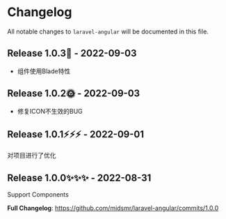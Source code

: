 # Changelog

All notable changes to `laravel-angular` will be documented in this file.

## Release 1.0.3🌼 - 2022-09-03

- 组件使用Blade特性

## Release 1.0.2🌞 - 2022-09-03

- 修复ICON不生效的BUG

## Release 1.0.1⚡️⚡️⚡️ - 2022-09-01

对项目进行了优化

## Release 1.0.0✨✨✨ - 2022-08-31

Support Components

**Full Changelog**: https://github.com/midsmr/laravel-angular/commits/1.0.0
